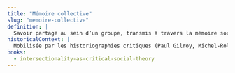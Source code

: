 ```yaml
---
title: "Mémoire collective"
slug: "memoire-collective"
definition: |
  Savoir partagé au sein d’un groupe, transmis à travers la mémoire sociale plutôt que par les institutions officielles, et servant de base à la résistance.
historicalContext: |
  Mobilisée par les historiographies critiques (Paul Gilroy, Michel-Rolph Trouillot) pour contrer l’effacement des récits subalternes dans les récits nationaux dominants.
books:
  - intersectionality-as-critical-social-theory
---
```


